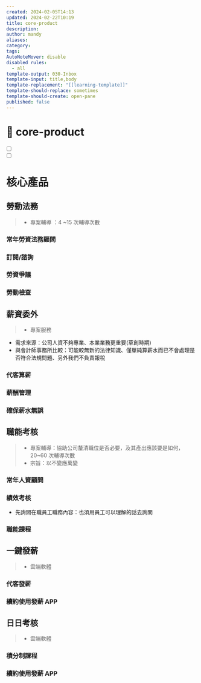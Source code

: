 ```yaml
---
created: 2024-02-05T14:13
updated: 2024-02-22T10:19
title: core-product
description: 
author: mandy
aliases: 
category: 
tags: 
AutoNoteMover: disable
disabled rules:
  - all
template-output: 030-Inbox
template-input: title,body
template-replacement: "[[learning-template]]"
template-should-replace: sometimes
template-should-create: open-pane
published: false
---
```

# 🚀 core-product

- [ ] []()
- [ ] []()

# 核心產品

## 勞動法務

> - 專案輔導 ：4 ~15 次輔導次數

### 常年勞資法務顧問

###  訂閱/諮詢

### 勞資爭議

### 勞動檢查

## 薪資委外

> - 專案服務

- 需求來源：公司人資不夠專業、本業業務更重要(草創時期)
- 與會計師事務所比較：可能較無新的法律知識、僅單純算薪水而已不會處理是否符合法規問題、另外我們不負責報稅
### 代客算薪
### 薪酬管理

### 確保薪水無誤

## 職能考核

> - 專案輔導：協助公司釐清職位是否必要，及其產出應該要是如何，20~60 次輔導次數
> - 宗旨：以不變應萬變

### 常年人資顧問

### 績效考核

- 先詢問在職員工職務內容：也須用員工可以理解的話去詢問

### 職能課程


## 一鍵發薪

> - 雲端軟體

### 代客發薪

### 續約使用發薪 APP


## 日日考核

> - 雲端軟體

### 積分制課程

### 續約使用發薪 APP


